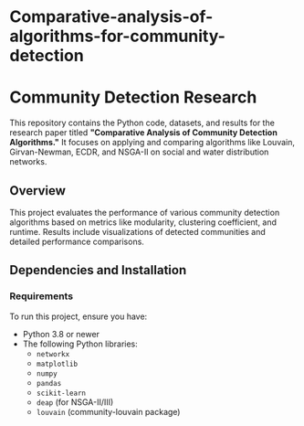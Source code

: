 # Comparative-analysis-of-algorithms-for-community-detection
# Community Detection Research

This repository contains the Python code, datasets, and results for the research paper titled **"Comparative Analysis of Community Detection Algorithms."** It focuses on applying and comparing algorithms like Louvain, Girvan-Newman, ECDR, and NSGA-II on social and water distribution networks.

## Overview

This project evaluates the performance of various community detection algorithms based on metrics like modularity, clustering coefficient, and runtime. Results include visualizations of detected communities and detailed performance comparisons.

## Dependencies and Installation

### **Requirements**

To run this project, ensure you have:

- Python 3.8 or newer
- The following Python libraries:
  - `networkx`
  - `matplotlib`
  - `numpy`
  - `pandas`
  - `scikit-learn`
  - `deap` (for NSGA-II/III)
  - `louvain` (community-louvain package)
 

